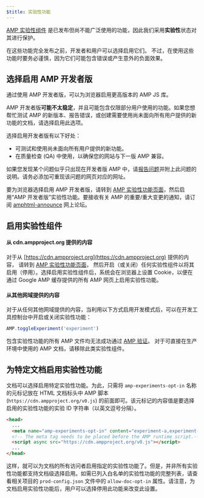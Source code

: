 ```yaml
---
$title: 实验性功能
---
```


[AMP 实验性组件](https://github.com/ampproject/amphtml/tree/master/tools/experiments)
是已发布但尚不能广泛使用的功能，因此我们采用**实验性**状态对其进行保护。

在这些功能完全发布之前，开发者和用户可以选择启用它们。
不过，在使用这些功能时要务必谨慎，因为它们可能包含错误或产生意外的负面效果。

## 选择启用 AMP 开发者版

通过使用 AMP 开发者版，可以为浏览器启用更高版本的 AMP JS 库。

AMP 开发者版**可能不太稳定**，并且可能包含仅限部分用户使用的功能。如果您想帮忙测试 AMP 的新版本、报告错误，或创建需要使用尚未面向所有用户提供的新功能的文档，请选择启用此选项。

选择启用开发者版有以下好处：

- 可测试和使用尚未面向所有用户提供的新功能。
- 在质量检查 (QA) 中使用，以确保您的网站与下一版 AMP 兼容。

如果您发现某个问题似乎只出现在开发者版 AMP 中，请[报告问题](https://github.com/ampproject/amphtml/issues/new)并附上此问题的说明。请务必添加可重现该问题的网页对应的网址。

要为浏览器选择启用 AMP 开发者版，请转到 [AMP 实验性功能页面](https://cdn.ampproject.org/experiments.html)，然后启用“AMP 开发者版”实验性功能。要接收有关 AMP 的重要/重大变更的通知，请订阅 [amphtml-announce](https://groups.google.com/forum/#!forum/amphtml-announce) 网上论坛。

## 启用实验性组件

#### 从 cdn.ampproject.org 提供的内容

对于从 [https://cdn.ampproject.org](https://cdn.ampproject.org) 提供的内容，
请转到 [AMP 实验性功能页面](https://cdn.ampproject.org/experiments.html)，
然后开启（或关闭）任何实验性组件以将其启用（停用）。选择启用实验性组件后，系统会在浏览器上设置 Cookie，以便在通过 Google AMP 缓存提供的所有 AMP 网页上启用实验性功能。

#### 从其他网域提供的内容

对于从任何其他网域提供的内容，当利用以下方式启用开发模式后，可以在开发工具控制台中开启或关闭实验性功能：

```js
AMP.toggleExperiment('experiment')
```

包含实验性功能的所有 AMP 文件均无法成功通过
[AMP 验证](validation-workflow/validate_amp.md)。
对于可直接在生产环境中使用的 AMP 文档，请移除此类实验性组件。

## 为特定文档启用实验性功能

文档可以选择启用特定实验性功能。为此，只需将 `amp-experiments-opt-in` 名称的元标记放在 HTML 文档标头中 AMP 脚本 (`https://cdn.ampproject.org/v0.js`) 的前面即可。该元标记的内容值是要选择启用的实验性功能的实验 ID 字符串（以英文逗号分隔）。

```html
<head>
  ...
  <meta name="amp-experiments-opt-in" content="experiment-a,experiment-b">
  <!-- The meta tag needs to be placed before the AMP runtime script.-->
  <script async src="https://cdn.ampproject.org/v0.js"></script>
  ...
</head>
```

这样，就可以为文档的所有访问者启用指定的实验性功能了。但是，并非所有实验性功能都支持文档级选择启用。如需已列入白名单的实验性功能的完整列表，请查看相关项目的 `prod-config.json` 文件中的 `allow-doc-opt-in` 属性。请注意，为文档启用实验性功能后，用户可以选择停用此功能来改变此设置。
 
